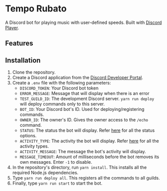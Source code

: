 # Tempo Rubato

A Discord bot for playing music with user-defined speeds. Built with [Discord Player](https://discord-player.js.org/).

## Features

## Installation
1. Clone the repository.
2. Create a Discord application from the [Discord Developer Portal](https://discord.com/developers).
3. Create a `.env` file with the following parameters:
    - `DISCORD_TOKEN`: Your Discord bot token
    - `ERROR_MESSAGE`: Message that will display when there is an error
    - `TEST_GUILD_ID`: The development Discord server. `yarn run deploy` will deploy commands only to this server.
    - `BOT_ID`: Your Discord bot's ID. Used for deploying/registering commands.
    - `OWNER_ID`: The owner's ID. Gives the owner access to the `/echo` command.
    - `STATUS`: The status the bot will display. Refer [here](https://old.discordjs.dev/#/docs/discord.js/14.11.0/typedef/PresenceStatusData) for all the status options.
    - `ACTIVITY_TYPE`: The activity the bot will display. Refer [here](https://discord-api-types.dev/api/discord-api-types-v10/enum/ActivityType) for all the activity types.
    - `ACTIVITY_MESSAGE`: The message the bot's activity will display.
    - `MESSAGE_TIMEOUT`: Amount of milliseconds before the bot removes its own messages. Enter `-1` to disable.
4. In the repository's directory, run `yarn install`. This installs all the required Node.js dependencies.
5. Type `yarn run deploy all`. This registers all the commands to all guilds.
6. Finally, type `yarn run start` to start the bot.
